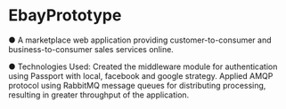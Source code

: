 # EbayPrototype 
●	A marketplace web application providing customer-to-consumer and business-to-consumer sales services online. 

●	Technologies Used: Created the middleware module for authentication using Passport with local, facebook and google strategy. 
Applied AMQP protocol using RabbitMQ message queues for distributing processing, resulting in greater throughput of the application.

